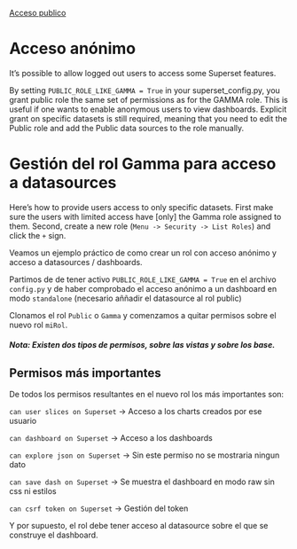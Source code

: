 [Acceso publico](https://superset.incubator.apache.org/security.html?highlight=public#public)

# Acceso anónimo
It’s possible to allow logged out users to access some Superset features.

By setting `PUBLIC_ROLE_LIKE_GAMMA = True` in your superset_config.py, you grant public role the same set of permissions as for the GAMMA role. This is useful if one wants to enable anonymous users to view dashboards. Explicit grant on specific datasets is still required, meaning that you need to edit the Public role and add the Public data sources to the role manually.

# Gestión del rol Gamma para acceso a datasources
Here’s how to provide users access to only specific datasets. First make sure the users with limited access have [only] the Gamma role assigned to them. Second, create a new role (`Menu -> Security -> List Roles`) and click the `+` sign.

Veamos un ejemplo práctico de como crear un rol con acceso anónimo y acceso a datasources / dashboards.

Partimos de de tener activo `PUBLIC_ROLE_LIKE_GAMMA = True` en el archivo `config.py` y de haber comprobado el acceso anónimo a un dashboard en modo `standalone` (necesario aññadir el datasource al rol public)

Clonamos el rol `Public` o `Gamma` y comenzamos a quitar permisos sobre el nuevo rol `miRol`.

##### Nota: Existen dos tipos de permisos, sobre las vistas y sobre los base.

## Permisos más importantes
De todos los permisos resultantes en el nuevo rol los más importantes son:

`can user slices on Superset` -> Acceso a los charts creados por ese usuario

`can dashboard on Superset` -> Acceso a los dashboards

`can explore json on Superset` -> Sin este permiso no se mostraria ningun dato 

`can save dash on Superset` -> Se muestra el dashboard en modo raw sin css ni estilos

`can csrf token on Superset` -> Gestión del token

Y por supuesto, el rol debe tener acceso al datasource sobre el que se construye el dashboard.
